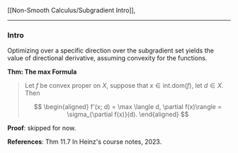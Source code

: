 [[Non-Smooth Calculus/Subgradient Intro]], 

---
### **Intro**

Optimizing over a specific direction over the subgradient set yields the value of directional derivative, assuming convexity for the functions. 

**Thm: The max Formula**
> Let $f$ be convex proper on $X$, suppose that $x\in \text{int.dom}(f)$, let $d\in X$. Then 
> 
> $$
> \begin{aligned}
>     f'(x; d) = \max \langle d, \partial f(x)\rangle = \sigma_{\partial f(x)}(d). 
> \end{aligned}
> $$

**Proof**: 
skipped for now. 


**References**: Thm 11.7 In Heinz's course notes, 2023. 


